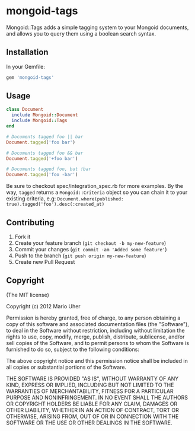 # mongoid-tags

Mongoid::Tags adds a simple tagging system to your Mongoid documents,
and allows you to query them using a boolean search syntax.


## Installation

In your Gemfile:

```ruby
gem 'mongoid-tags'
```

## Usage

```ruby
class Document
  include Mongoid::Document
  include Mongoid::Tags
end
```

```ruby
# Documents tagged foo || bar
Document.tagged('foo bar')

# Documents tagged foo && bar
Document.tagged('+foo bar')

# Documents tagged foo, but !bar
Document.tagged('foo -bar')
```

Be sure to checkout spec/integration_spec.rb for more examples. By the way, `tagged` returns a `Mongoid::Criteria` object so you can chain it to your existing criteria, e.g: `Document.where(published: true).tagged('foo').desc(:created_at)`

## Contributing

1. Fork it
2. Create your feature branch (`git checkout -b my-new-feature`)
3. Commit your changes (`git commit -am 'Added some feature'`)
4. Push to the branch (`git push origin my-new-feature`)
5. Create new Pull Request

## Copyright

(The MIT license)

Copyright (c) 2012 Mario Uher

Permission is hereby granted, free of charge, to any person obtaining
a copy of this software and associated documentation files (the
"Software"), to deal in the Software without restriction, including
without limitation the rights to use, copy, modify, merge, publish,
distribute, sublicense, and/or sell copies of the Software, and to
permit persons to whom the Software is furnished to do so, subject to
the following conditions:

The above copyright notice and this permission notice shall be
included in all copies or substantial portions of the Software.

THE SOFTWARE IS PROVIDED "AS IS", WITHOUT WARRANTY OF ANY KIND,
EXPRESS OR IMPLIED, INCLUDING BUT NOT LIMITED TO THE WARRANTIES OF
MERCHANTABILITY, FITNESS FOR A PARTICULAR PURPOSE AND
NONINFRINGEMENT. IN NO EVENT SHALL THE AUTHORS OR COPYRIGHT HOLDERS BE
LIABLE FOR ANY CLAIM, DAMAGES OR OTHER LIABILITY, WHETHER IN AN ACTION
OF CONTRACT, TORT OR OTHERWISE, ARISING FROM, OUT OF OR IN CONNECTION
WITH THE SOFTWARE OR THE USE OR OTHER DEALINGS IN THE SOFTWARE.
